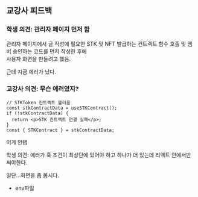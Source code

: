## 교강사 피드백

### 학생 의견: 관리자 페이지 먼저 함

관리자 페이지에서 글 작성에 필요한 STK 및 NFT 발급하는 컨트랙트 함수 호출 및 멤버 승인하는 코드를 먼저 작성한 후에  
사용자 화면을 만들려고 했음.

근데 지금 에러가 났다.

### 교강사 의견: 무슨 에러였지?

```tsx
// STKToken 컨트랙트 불러옴
const stkContractData = useSTKContract();
if (!stkContractData) {
  return <p>STK 컨트랙트 연결 실패</p>;
}
const { STKContract } = stkContractData;
```

이게 안됌

학생 의견: 에러가 훅 조건이 최상단에 있어야 하고 하나가 더 있는데 리액트 안에서만 써야한다.

일단...화면을 좀 봅시다.

- env파일
